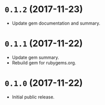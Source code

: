 # `0.1.2` (2017-11-23)

* Update gem documentation and summary.

# `0.1.1` (2017-11-22)

* Update gem summary.
* Rebuild gem for rubygems.org.

# `0.1.0` (2017-11-22)

* Initial public release.
